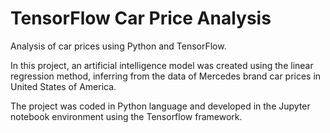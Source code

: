 # TensorFlow Car Price Analysis

Analysis of car prices using Python and TensorFlow.

In this project, an artificial intelligence model was created using the linear regression method, inferring from the data of Mercedes brand car prices in United States of America.

The project was coded in Python language and developed in the Jupyter notebook environment using the Tensorflow framework.
